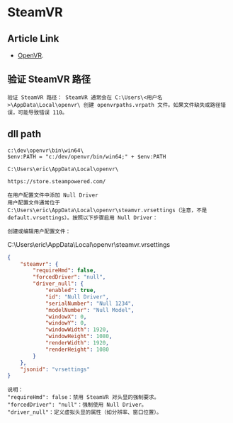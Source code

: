 # SteamVR

## Article Link

-  [OpenVR](https://www.youtube.com/playlist?list=PLua0bJg-zOpOLC1wP-FrYoOCpmsJaRULq).

## 验证 SteamVR 路径
```
验证 SteamVR 路径： SteamVR 通常会在 C:\Users\<用户名>\AppData\Local\openvr\ 创建 openvrpaths.vrpath 文件。如果文件缺失或路径错误，可能导致错误 110。
```

## dll path
```
c:\dev\openvr\bin\win64\
$env:PATH = "c:/dev/openvr/bin/win64;" + $env:PATH
```

```
C:\Users\eric\AppData\Local\openvr\
```

```
https://store.steampowered.com/
```

```
在用户配置文件中添加 Null Driver
用户配置文件通常位于 C:\Users\eric\AppData\Local\openvr\steamvr.vrsettings（注意，不是 default.vrsettings）。按照以下步骤启用 Null Driver：

创建或编辑用户配置文件：
```

C:\Users\eric\AppData\Local\openvr\steamvr.vrsettings
```json
{
    "steamvr": {
        "requireHmd": false,
        "forcedDriver": "null",
        "driver_null": {
            "enabled": true,
            "id": "Null Driver",
            "serialNumber": "Null 1234",
            "modelNumber": "Null Model",
            "windowX": 0,
            "windowY": 0,
            "windowWidth": 1920,
            "windowHeight": 1080,
            "renderWidth": 1920,
            "renderHeight": 1080
        }
    },
    "jsonid": "vrsettings"
}
```

```
说明：
"requireHmd": false：禁用 SteamVR 对头显的强制要求。
"forcedDriver": "null"：强制使用 Null Driver。
"driver_null"：定义虚拟头显的属性（如分辨率、窗口位置）。
```